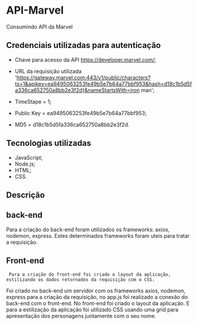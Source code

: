 # API-Marvel
Consumindo API da Marvel


## Credenciais utilizadas para autenticação

- Chave para acesso da API https://developer.marvel.com/;

- URL da requisição utilizada 'https://gateway.marvel.com:443/v1/public/characters?ts=1&apikey=ea9495063253fe49b5e7b64a77bbf953&hash=d18c1b5d5fa336ca652750a8bb2e3f2d}&nameStartsWith=iron man';

- TimeStape = 1;

- Public Key = ea9495063253fe49b5e7b64a77bbf953;

- MD5 = d18c1b5d5fa336ca652750a8bb2e3f2d.

## Tecnologias utilizadas
 - JavaScript;
 - Node.js;
 - HTML;
 - CSS.
 
 ## Descrição
 
 ## back-end
   Para a criação do back-end foram utilizados os frameworks: axios, nodemon, express. Estes determinados frameworks foram uteis para tratar a requisição.
   
  ## Front-end
     Para a criação do front-end foi criado o layout da aplicação, estilizando os dados retornados da requisição com o CSS.
  
Foi criado no back-end um servidor com os frameworks axios, nodemon, express para a criação da requisição, no app.js foi realizado a conexão do back-end com o front-end.
No front-end foi criado o layout da aplicação.
E para a estilização da aplicação foi utilizado CSS usando uma grid para apresentação dos personagens juntamente com o seu nome.
